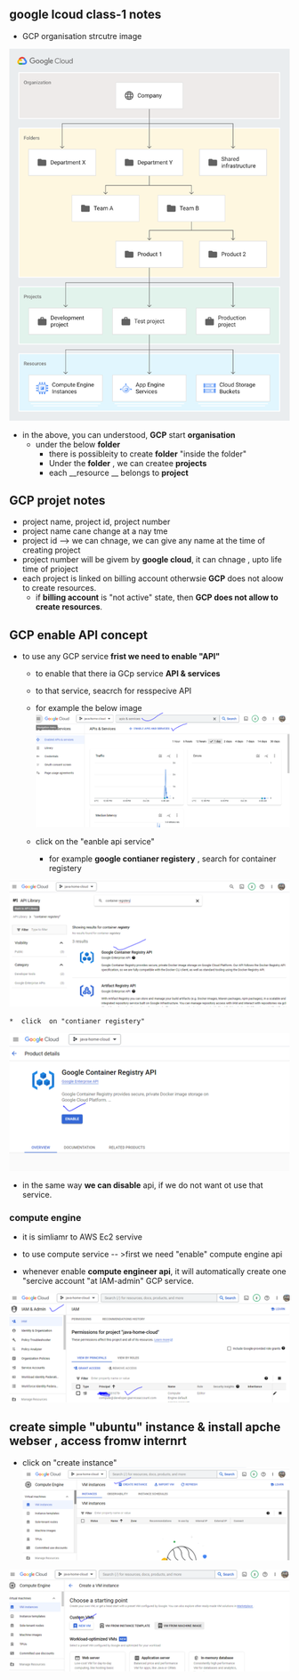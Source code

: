 ## google lcoud class-1 notes

* GCP organisation strcutre image

![org-strcutr](./images/gcp-oganisation-strcuture.svg)


* in the above, you can understood, __GCP__ start __organisation__
  * under the below __folder__
    * there is possibleity to create  __folder__ "inside the folder"
    * Under the __folder__ ,  we can createe __projects__
    * each __resource __ belongs to __project__

## GCP projet notes

* project name, project id, project number
* project name cane change at a nay tme
* project id --> we can chnage, we can give any name at the time of creating project
* project number will be givem by __google cloud__, it can chnage , upto life time of prioject
* each project is linked on billing account otherwsie __GCP__ does not aloow to create resources.
  * if __billing account__ is "not active" state, then __GCP does not allow to create resources__.

## GCP enable API concept


* to use any GCP service __frist we need to enable "API"__
  * to enable that  there ia GCp service __API & services__
  * to that service, seacrch for resspecive API
  * for  example the below image 
![api-serivices-1](./images/api-services-image-1.PNG)

  * click on the "eanble api service" 
    * for example __google  contianer registery__  , search for container registery

![api-serivices-2](./images/api-services-image-2.PNG)

    *  click  on "contianer registery"

![api-serivices-3](./images/api-services-image-3.PNG)

* in the same way __we can disable__ api, if we do not want ot use that service.



### compute engine

* it is  simliamr to AWS Ec2 servive
* to use compute service -- >first we need "enable" compute engine api

* whenever enable  __compute engineer api__, it will automatically create one "sercive account "at IAM-admin" GCP service.

![compute-1](./images/compute-1.PNG)

 ## create simple "ubuntu" instance & install apche webser , access fromw internrt

* click on "create instance"
![compute-2](./images/compute-2.PNG)

![compute-2](./images/compute-3.PNG)

